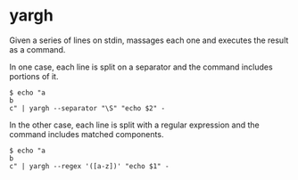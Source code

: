 # yargh

Given a series of lines on stdin, massages each one and executes the result as a command.

In one case, each line is split on a separator and the command includes portions of it.

````
$ echo "a
b
c" | yargh --separator "\S" "echo $2" -
````

In the other case, each line is split with a regular expression and the command includes matched components.

````
$ echo "a
b
c" | yargh --regex '([a-z])' "echo $1" -
````
